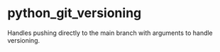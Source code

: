 # python_git_versioning
Handles pushing directly to the main branch with arguments to handle versioning. 
